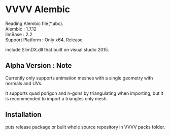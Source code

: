 # VVVV Alembic
Reading Alembic file(*.abc).  
Alembic : 1.7.12  
IlmBase : 2.2  
Support Platform : Only x64, Release   

include SlimDX.dll that built on visual studio 2015.  

## Alpha Version : Note
Currently only supports animation meshes with a single geometry with normals and UVs.  

It supports quad porigon and n-gons by triangulating when importing, but it is recommended to import a triangles only mesh.

## Installation
puts release package or built whole source repository in VVVV packs folder.
